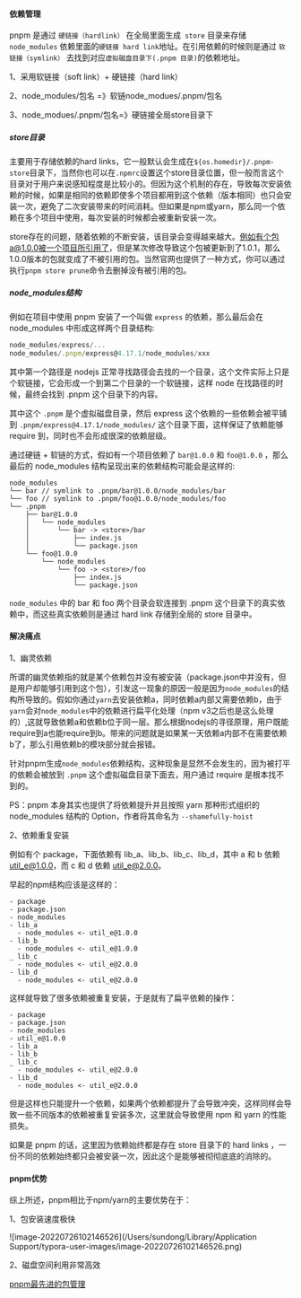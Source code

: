 #### 依赖管理

pnpm 是通过 `硬链接（hardlink）` 在全局里面生成` store` 目录来存储` node_modules` 依赖里面的`硬链接 hard link`地址。在引用依赖的时候则是通过 `软链接（symlink）` 去找到对应`虚拟磁盘目录下(.pnpm 目录)`的依赖地址。

1、采用软链接（soft link）+ 硬链接（hard link）

2、node_modules/包名 =》软链node_modues/.pnpm/包名

3、node_modues/.pnpm/包名=》硬链接全局store目录下

##### store目录

主要用于存储依赖的hard links，它一般默认会生成在`${os.homedir}/.pnpm-store`目录下，当然你也可以在`.npmrc`设置这个store目录位置，但一般而言这个目录对于用户来说感知程度是比较小的。但因为这个机制的存在，导致每次安装依赖的时候，如果是相同的依赖即使多个项目都用到这个依赖（版本相同）也只会安装一次，避免了二次安装带来的时间消耗。但如果是npm或yarn，那么同一个依赖在多个项目中使用，每次安装的时候都会被重新安装一次。

store存在的问题，随着依赖的不断安装，该目录会变得越来越大。例如有个包a@1.0.0被一个项目所引用了，但是某次修改导致这个包被更新到了1.0.1，那么1.0.0版本的包就变成了不被引用的包。当然官网也提供了一种方式，你可以通过执行`pnpm store prune`命令去删掉没有被引用的包。

##### node_modules结构

例如在项目中使用 pnpm 安装了一个叫做 `express` 的依赖，那么最后会在 node_modules 中形成这样两个目录结构:

```javascript
node_modules/express/...
node_modules/.pnpm/express@4.17.1/node_modules/xxx
```

其中第一个路径是 nodejs 正常寻找路径会去找的一个目录，这个文件实际上只是个软链接，它会形成一个到第二个目录的一个软链接，这样 node 在找路径的时候，最终会找到 .pnpm 这个目录下的内容。

其中这个 `.pnpm` 是个虚拟磁盘目录，然后 express 这个依赖的一些依赖会被平铺到 `.pnpm/express@4.17.1/node_modules/` 这个目录下面，这样保证了依赖能够 require 到，同时也不会形成很深的依赖层级。

通过硬链 + 软链的方式，假如有一个项目依赖了 `bar@1.0.0` 和 `foo@1.0.0` ，那么最后的 node_modules 结构呈现出来的依赖结构可能会是这样的:

```
node_modules
└── bar // symlink to .pnpm/bar@1.0.0/node_modules/bar
└── foo // symlink to .pnpm/foo@1.0.0/node_modules/foo
└── .pnpm
    ├── bar@1.0.0
    │   └── node_modules
    │       └── bar -> <store>/bar
    │           ├── index.js
    │           └── package.json
    └── foo@1.0.0
        └── node_modules
            └── foo -> <store>/foo
                ├── index.js
                └── package.json
```

`node_modules` 中的 bar 和 foo 两个目录会软连接到 .pnpm 这个目录下的真实依赖中，而这些真实依赖则是通过 hard link 存储到全局的 store 目录中。

#### 解决痛点

1、幽灵依赖

所谓的幽灵依赖指的就是某个依赖包并没有被安装（package.json中并没有，但是用户却能够引用到这个包），引发这一现象的原因一般是因为`node_modules`的结构所导致的。假如你通过`yarn`去安装依赖a，同时依赖a内部又需要依赖b，由于`yarn`会对`node_modules`中的依赖进行扁平化处理（npm v3之后也是这么处理的）,这就导致依赖a和依赖b位于同一层。那么根据nodejs的寻径原理，用户既能require到a也能require到b。带来的问题就是如果某一天依赖a内部不在需要依赖b了，那么引用依赖b的模块部分就会报错。

针对pnpm生成`node_modules`依赖结构，这种现象是显然不会发生的，因为被打平的依赖会被放到 `.pnpm` 这个虚拟磁盘目录下面去，用户通过 require 是根本找不到的。

PS：pnpm 本身其实也提供了将依赖提升并且按照 yarn 那种形式组织的 node_modules 结构的 Option，作者将其命名为 `--shamefully-hoist`

2、依赖重复安装

例如有个 package，下面依赖有 lib_a、lib_b、lib_c、lib_d，其中 a 和 b 依赖 [util_e@1.0.0](mailto:util_e@1.0.0)，而 c 和 d 依赖 [util_e@2.0.0](mailto:util_e@2.0.0)。

早起的npm结构应该是这样的：

```
- package
- package.json
- node_modules
- lib_a
  - node_modules <- util_e@1.0.0
- lib_b
  - node_modules <- util_e@1.0.0
_ lib_c
  - node_modules <- util_e@2.0.0
- lib_d
  - node_modules <- util_e@2.0.0
```

这样就导致了很多依赖被重复安装，于是就有了扁平依赖的操作：

```
- package
- package.json
- node_modules
- util_e@1.0.0
- lib_a
- lib_b
_ lib_c
  - node_modules <- util_e@2.0.0
- lib_d
  - node_modules <- util_e@2.0.0
```

但是这样也只能提升一个依赖，如果两个依赖都提升了会导致冲突，这样同样会导致一些不同版本的依赖被重复安装多次，这里就会导致使用 npm 和 yarn 的性能损失。

如果是 pnpm 的话，这里因为依赖始终都是存在 store 目录下的 hard links ，一份不同的依赖始终都只会被安装一次，因此这个是能够被彻彻底底的消除的。

#### pnpm优势

综上所述，pnpm相比于npm/yarn的主要优势在于：

1、包安装速度极快

![image-20220726102146526](/Users/sundong/Library/Application Support/typora-user-images/image-20220726102146526.png)

2、磁盘空间利用非常高效

[pnpm最先进的包管理](https://zhuanlan.zhihu.com/p/404784010)

